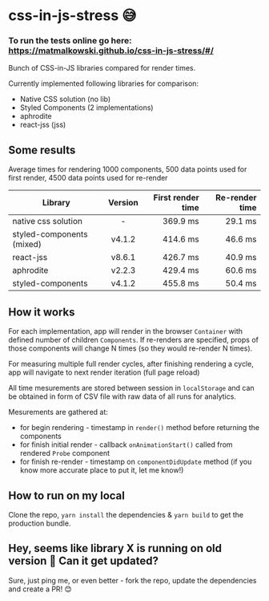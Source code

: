 # css-in-js-stress 😅

### To run the tests online go here: https://matmalkowski.github.io/css-in-js-stress/#/

Bunch of CSS-in-JS libraries compared for render times.

Currently implemented following libraries for comparison:

- Native CSS solution (no lib)
- Styled Components (2 implementations)
- aphrodite
- react-jss (jss)

## Some results

Average times for rendering 1000 components, 500 data points used for first render, 4500 data points used for re-render


| Library                   | Version | First render time | Re-render time |
| ------------------------- | :-----: | ----------------: | -------------: |
| native css solution       | -       | 369.9 ms          | 29.1 ms        |
| styled-components (mixed) | v4.1.2  | 414.6 ms          | 46.6 ms        |
| react-jss                 | v8.6.1  | 426.7 ms          | 40.9 ms        |
| aphrodite                 | v2.2.3  | 429.4 ms          | 60.6 ms        |
| styled-components         | v4.1.2  | 455.8 ms          | 50.4 ms        |

## How it works

For each implementation, app will render in the browser `Container` with defined number of children `Components`. If re-renders are specified, props of those components will change N times (so they would re-render N times).

For measuring multiple full render cycles, after finishing rendering a cycle, app will navigate to next render iteration (full page reload)

All time mesurements are stored between session in `localStorage` and can be obtained in form of CSV file with raw data of all runs for analytics.

Mesurements are gathered at:
* for begin rendering - timestamp in `render()` method before returning the components
* for finish initial render - callback `onAnimationStart()` called from rendered `Probe` component
* for finish re-render - timestamp on `componentDidUpdate` method (if you know more accurate place to put it, let me know!)

## How to run on my local

Clone the repo, `yarn install` the dependencies & `yarn build` to get the production bundle.

## Hey, seems like library X is running on old version 🤔 Can it get updated?

Sure, just ping me, or even better - fork the repo, update the dependencies and create a PR! 😊
